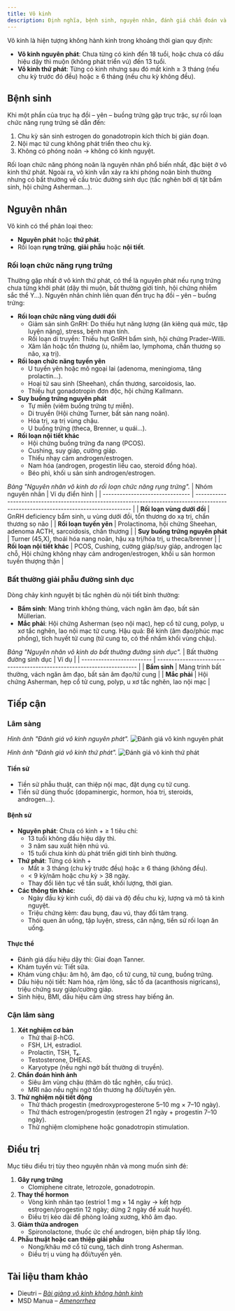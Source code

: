```yaml
---
title: Vô kinh
description: Định nghĩa, bệnh sinh, nguyên nhân, đánh giá chẩn đoán và phương pháp điều trị vô kinh.
---
```


Vô kinh là hiện tượng không hành kinh trong khoảng thời gian quy định:

- **Vô kinh nguyên phát**: Chưa từng có kinh đến 18 tuổi, hoặc chưa có dấu hiệu dậy thì muộn (không phát triển vú) đến 13 tuổi.
- **Vô kinh thứ phát**: Từng có kinh nhưng sau đó mất kinh ≥ 3 tháng (nếu chu kỳ trước đó đều) hoặc ≥ 6 tháng (nếu chu kỳ không đều).

## Bệnh sinh

Khi một phần của trục hạ đồi – yên – buồng trứng gặp trục trặc, sự rối loạn chức năng rụng trứng sẽ dẫn đến:

1. Chu kỳ sản sinh estrogen do gonadotropin kích thích bị gián đoạn.
2. Nội mạc tử cung không phát triển theo chu kỳ.
3. Không có phóng noãn → không có kinh nguyệt.

Rối loạn chức năng phóng noãn là nguyên nhân phổ biến nhất, đặc biệt ở vô kinh thứ phát. Ngoài ra, vô kinh vẫn xảy ra khi phóng noãn bình thường nhưng có bất thường về cấu trúc đường sinh dục (tắc nghẽn bởi dị tật bẩm sinh, hội chứng Asherman...).

## Nguyên nhân

Vô kinh có thể phân loại theo:

- **Nguyên phát** hoặc **thứ phát**.
- Rối loạn **rụng trứng**, **giải phẫu** hoặc **nội tiết**.

### Rối loạn chức năng rụng trứng

Thường gặp nhất ở vô kinh thứ phát, có thể là nguyên phát nếu rụng trứng chưa từng khởi phát (dậy thì muộn, bất thường giới tính, hội chứng nhiễm sắc thể Y...). Nguyên nhân chính liên quan đến trục hạ đồi – yên – buồng trứng:

- **Rối loạn chức năng vùng dưới đồi**
  - Giảm sản sinh GnRH: Do thiếu hụt năng lượng (ăn kiêng quá mức, tập luyện nặng), stress, bệnh mạn tính.
  - Rối loạn di truyền: Thiếu hụt GnRH bẩm sinh, hội chứng Prader–Willi.
  - Xâm lấn hoặc tổn thương (u, nhiễm lao, lymphoma, chấn thương sọ não, xạ trị).
- **Rối loạn chức năng tuyến yên**
  - U tuyến yên hoặc mô ngoại lai (adenoma, meningioma, tăng prolactin...).
  - Hoại tử sau sinh (Sheehan), chấn thương, sarcoidosis, lao.
  - Thiếu hụt gonadotropin đơn độc, hội chứng Kallmann.
- **Suy buồng trứng nguyên phát**
  - Tự miễn (viêm buồng trứng tự miễn).
  - Di truyền (Hội chứng Turner, bất sản nang noãn).
  - Hóa trị, xạ trị vùng chậu.
  - U buồng trứng (theca, Brenner, u quái...).
- **Rối loạn nội tiết khác**
  - Hội chứng buồng trứng đa nang (PCOS).
  - Cushing, suy giáp, cường giáp.
  - Thiếu nhạy cảm androgen/estrogen.
  - Nam hóa (androgen, progestin liều cao, steroid đồng hóa).
  - Béo phì, khối u sản sinh androgen/estrogen.<br>

_Bảng "Nguyên nhân vô kinh do rối loạn chức năng rụng trứng"._
| Nhóm nguyên nhân | Ví dụ điển hình |
| ------------------------------- | ------------------------------------------------------------------------------------------------------------------------------------- |
| **Rối loạn vùng dưới đồi** | GnRH deficiency bẩm sinh, u vùng dưới đồi, tổn thương do xạ trị, chấn thương sọ não |
| **Rối loạn tuyến yên** | Prolactinoma, hội chứng Sheehan, adenoma ACTH, sarcoidosis, chấn thương |
| **Suy buồng trứng nguyên phát** | Turner (45,X), thoái hóa nang noãn, hậu xạ trị/hóa trị, u theca/brenner |
| **Rối loạn nội tiết khác** | PCOS, Cushing, cường giáp/suy giáp, androgen lạc chỗ, Hội chứng không nhạy cảm androgen/estrogen, khối u sản hormon tuyến thượng thận |

### Bất thường giải phẫu đường sinh dục

Dòng chảy kinh nguyệt bị tắc nghẽn dù nội tiết bình thường:

- **Bẩm sinh**: Màng trinh không thủng, vách ngăn âm đạo, bất sản Müllerian.
- **Mắc phải**: Hội chứng Asherman (sẹo nội mạc), hẹp cổ tử cung, polyp, u xơ tắc nghẽn, lao nội mạc tử cung.
  Hậu quả: Bế kinh (âm đạo/phúc mạc phồng), tích huyết tử cung (tử cung to, có thể nhầm khối vùng chậu).<br>

_Bảng "Nguyên nhân vô kinh do bất thường đường sinh dục"._
| Bất thường đường sinh dục | Ví dụ |
| ------------------------- | ---------------------------------------------------------------------- |
| **Bẩm sinh** | Màng trinh bất thường, vách ngăn âm đạo, bất sản âm đạo/tử cung |
| **Mắc phải** | Hội chứng Asherman, hẹp cổ tử cung, polyp, u xơ tắc nghẽn, lao nội mạc |

## Tiếp cận

### Lâm sàng

_Hình ảnh "Đánh giá vô kinh nguyên phát"._
![Đánh giá vô kinh nguyên phát](./_images/vo-kinh/danh-gia-vo-kinh-nguyen-phat.png)

_Hình ảnh "Đánh giá vô kinh thứ phát"._
![Đánh giá vô kinh thứ phát](./_images/vo-kinh/danh-gia-vo-kinh-thu-phat.png)

#### Tiền sử

- Tiền sử phẫu thuật, can thiệp nội mạc, đặt dụng cụ tử cung.
- Tiền sử dùng thuốc (dopaminergic, hormon, hóa trị, steroids, androgen...).

#### Bệnh sử

- **Nguyên phát**: Chưa có kinh + ≥ 1 tiêu chí:
  - 13 tuổi không dấu hiệu dậy thì.
  - 3 năm sau xuất hiện nhú vú.
  - 15 tuổi chưa kinh dù phát triển giới tính bình thường.
- **Thứ phát**: Từng có kinh +
  - Mất ≥ 3 tháng (chu kỳ trước đều) hoặc ≥ 6 tháng (không đều).
  - < 9 kỳ/năm hoặc chu kỳ > 38 ngày.
  - Thay đổi liên tục về tần suất, khối lượng, thời gian.
- **Các thông tin khác**:
  - Ngày đầu kỳ kinh cuối, độ dài và độ đều chu kỳ, lượng và mô tả kinh nguyệt.
  - Triệu chứng kèm: đau bụng, đau vú, thay đổi tâm trạng.
  - Thói quen ăn uống, tập luyện, stress, cân nặng, tiền sử rối loạn ăn uống.

#### Thực thể

- Đánh giá dấu hiệu dậy thì: Giai đoạn Tanner.
- Khám tuyến vú: Tiết sữa.
- Khám vùng chậu: âm hộ, âm đạo, cổ tử cung, tử cung, buồng trứng.
- Dấu hiệu nội tiết: Nam hóa, rậm lông, sắc tố da (acanthosis nigricans), triệu chứng suy giáp/cường giáp.
- Sinh hiệu, BMI, dấu hiệu cảm ứng stress hay biếng ăn.

### Cận lâm sàng

1. **Xét nghiệm cơ bản**
   - Thử thai β-hCG.
   - FSH, LH, estradiol.
   - Prolactin, TSH, T₄.
   - Testosterone, DHEAS.
   - Karyotype (nếu nghi ngờ bất thường di truyền).
2. **Chẩn đoán hình ảnh**
   - Siêu âm vùng chậu (thăm dò tắc nghẽn, cấu trúc).
   - MRI não nếu nghi ngờ tổn thương hạ đồi/tuyến yên.
3. **Thử nghiệm nội tiết động**
   - Thử thách progestin (medroxyprogesterone 5–10 mg × 7–10 ngày).
   - Thử thách estrogen/progestin (estrogen 21 ngày + progestin 7–10 ngày).
   - Thử nghiệm clomiphene hoặc gonadotropin stimulation.

## Điều trị

Mục tiêu điều trị tùy theo nguyên nhân và mong muốn sinh đẻ:

1. **Gây rụng trứng**
   - Clomiphene citrate, letrozole, gonadotropin.
2. **Thay thế hormon**
   - Vòng kinh nhân tạo (estriol 1 mg × 14 ngày → kết hợp estrogen/progestin 12 ngày; dừng 2 ngày để xuất huyết).
   - Điều trị kéo dài để phòng loãng xương, khô âm đạo.
3. **Giảm thừa androgen**
   - Spironolactone, thuốc ức chế androgen, biện pháp tẩy lông.
4. **Phẫu thuật hoặc can thiệp giải phẫu**
   - Nong/khâu mở cổ tử cung, tách dính trong Asherman.
   - Điều trị u vùng hạ đồi/tuyến yên.

## Tài liệu tham khảo

- Dieutri – [_Bài giảng vô kinh không hành kinh_](https://www.dieutri.vn/bgsanphukhoa/bai-giang-vo-kinh-khong-hanh-kinh)
- MSD Manua – [_Amenorrhea_](https://www.msdmanuals.com/professional/gynecology-and-obstetrics/menstrual-abnormalities/amenorrhea)
